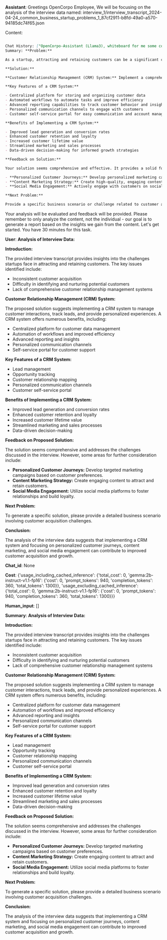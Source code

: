 **Assistant**: Greetings OpenCorpo Employee, We will be focusing on the analysis of the interview data named: interview_1/interview_transcript_2024-04-24_common_business_startup_problems_1_87cf2911-b8fd-49a0-a570-94185dc74f65.json 


 Content: 

 ```md

 Chat History: ["OpenCorpo-Assistant (Llama3), whiteboard for me some common business startup problems. Propose a solution for customer acquisition. I will evaluate your answers and give my feedback, then propose a problem to you. You will answer and I will evaluate. Let's now begin. You have 30 minutes.", '**Problem:**\n\nAs a startup, attracting and retaining customers can be a significant challenge. Many businesses struggle with inconsistent customer acquisition, leading to decreased sales and growth.\n\n**Solution:**\n\n**Customer Relationship Management (CRM) System:** Implement a comprehensive CRM system to track and manage customer interactions across all touchpoints. Use tools like lead management, opportunity tracking, and customer relationship mapping to identify and nurture potential customers.\n\n**Key Features of a CRM System:**\n\n- Centralized platform for storing and organizing customer data\n- Automated workflows to automate tasks and improve efficiency\n- Advanced reporting capabilities to track customer behavior and insights\n- Personalized communication channels to engage with customers\n- Customer self-service portal for easy communication and account management\n\n**Benefits of Implementing a CRM System:**\n\n- Improved lead generation and conversion rates\n- Enhanced customer retention and loyalty\n- Increased customer lifetime value\n- Streamlined marketing and sales processes\n- Data-driven decision-making for informed growth strategies\n\n**Feedback on Solution:**\n\nYour solution seems comprehensive and effective. It provides a solid foundation for improving customer acquisition. However, it would be helpful to consider the following:\n\n- **Personalized Customer Journeys:** Develop personalized marketing campaigns and content based on customer preferences and behavior.\n- **Content Marketing Strategy:** Create high-quality, engaging content that resonates with potential customers and establishes thought leadership.\n- **Social Media Engagement:** Actively engage with customers on social media platforms to build relationships and foster loyalty.\n\n**Next Problem:**\n\nProvide a specific business scenario or challenge related to customer acquisition, and I will offer a solution based on the principles outlined above.'] 
 Summary: **Problem:**

As a startup, attracting and retaining customers can be a significant challenge. Many businesses struggle with inconsistent customer acquisition, leading to decreased sales and growth.

**Solution:**

**Customer Relationship Management (CRM) System:** Implement a comprehensive CRM system to track and manage customer interactions across all touchpoints. Use tools like lead management, opportunity tracking, and customer relationship mapping to identify and nurture potential customers.

**Key Features of a CRM System:**

- Centralized platform for storing and organizing customer data
- Automated workflows to automate tasks and improve efficiency
- Advanced reporting capabilities to track customer behavior and insights
- Personalized communication channels to engage with customers
- Customer self-service portal for easy communication and account management

**Benefits of Implementing a CRM System:**

- Improved lead generation and conversion rates
- Enhanced customer retention and loyalty
- Increased customer lifetime value
- Streamlined marketing and sales processes
- Data-driven decision-making for informed growth strategies

**Feedback on Solution:**

Your solution seems comprehensive and effective. It provides a solid foundation for improving customer acquisition. However, it would be helpful to consider the following:

- **Personalized Customer Journeys:** Develop personalized marketing campaigns and content based on customer preferences and behavior.
- **Content Marketing Strategy:** Create high-quality, engaging content that resonates with potential customers and establishes thought leadership.
- **Social Media Engagement:** Actively engage with customers on social media platforms to build relationships and foster loyalty.

**Next Problem:**

Provide a specific business scenario or challenge related to customer acquisition, and I will offer a solution based on the principles outlined above. 
``` 


 Your analysis will be evaluated and feedback will be provided. Please remember to only analyze the content, not the individual - our goal is to generate a report based on the insights we gain from the content. Let's get started. You have 30 minutes for this task.

**User**: **Analysis of Interview Data:**

**Introduction:**

The provided interview transcript provides insights into the challenges startups face in attracting and retaining customers. The key issues identified include:

- Inconsistent customer acquisition
- Difficulty in identifying and nurturing potential customers
- Lack of comprehensive customer relationship management systems

**Customer Relationship Management (CRM) System:**

The proposed solution suggests implementing a CRM system to manage customer interactions, track leads, and provide personalized experiences. A CRM system offers numerous benefits, including:

- Centralized platform for customer data management
- Automation of workflows and improved efficiency
- Advanced reporting and insights
- Personalized communication channels
- Self-service portal for customer support

**Key Features of a CRM System:**

- Lead management
- Opportunity tracking
- Customer relationship mapping
- Personalized communication channels
- Customer self-service portal

**Benefits of Implementing a CRM System:**

- Improved lead generation and conversion rates
- Enhanced customer retention and loyalty
- Increased customer lifetime value
- Streamlined marketing and sales processes
- Data-driven decision-making

**Feedback on Proposed Solution:**

The solution seems comprehensive and addresses the challenges discussed in the interview. However, some areas for further consideration include:

- **Personalized Customer Journeys:** Develop targeted marketing campaigns based on customer preferences.
- **Content Marketing Strategy:** Create engaging content to attract and retain customers.
- **Social Media Engagement:** Utilize social media platforms to foster relationships and build loyalty.

**Next Problem:**

To generate a specific solution, please provide a detailed business scenario involving customer acquisition challenges.

**Conclusion:**

The analysis of the interview data suggests that implementing a CRM system and focusing on personalized customer journeys, content marketing, and social media engagement can contribute to improved customer acquisition and growth.

**Chat_id**: None

**Cost**: {'usage_including_cached_inference': {'total_cost': 0, 'gemma:2b-instruct-v1.1-fp16': {'cost': 0, 'prompt_tokens': 940, 'completion_tokens': 360, 'total_tokens': 1300}}, 'usage_excluding_cached_inference': {'total_cost': 0, 'gemma:2b-instruct-v1.1-fp16': {'cost': 0, 'prompt_tokens': 940, 'completion_tokens': 360, 'total_tokens': 1300}}}

**Human_input**: []

**Summary**: **Analysis of Interview Data:**

**Introduction:**

The provided interview transcript provides insights into the challenges startups face in attracting and retaining customers. The key issues identified include:

- Inconsistent customer acquisition
- Difficulty in identifying and nurturing potential customers
- Lack of comprehensive customer relationship management systems

**Customer Relationship Management (CRM) System:**

The proposed solution suggests implementing a CRM system to manage customer interactions, track leads, and provide personalized experiences. A CRM system offers numerous benefits, including:

- Centralized platform for customer data management
- Automation of workflows and improved efficiency
- Advanced reporting and insights
- Personalized communication channels
- Self-service portal for customer support

**Key Features of a CRM System:**

- Lead management
- Opportunity tracking
- Customer relationship mapping
- Personalized communication channels
- Customer self-service portal

**Benefits of Implementing a CRM System:**

- Improved lead generation and conversion rates
- Enhanced customer retention and loyalty
- Increased customer lifetime value
- Streamlined marketing and sales processes
- Data-driven decision-making

**Feedback on Proposed Solution:**

The solution seems comprehensive and addresses the challenges discussed in the interview. However, some areas for further consideration include:

- **Personalized Customer Journeys:** Develop targeted marketing campaigns based on customer preferences.
- **Content Marketing Strategy:** Create engaging content to attract and retain customers.
- **Social Media Engagement:** Utilize social media platforms to foster relationships and build loyalty.

**Next Problem:**

To generate a specific solution, please provide a detailed business scenario involving customer acquisition challenges.

**Conclusion:**

The analysis of the interview data suggests that implementing a CRM system and focusing on personalized customer journeys, content marketing, and social media engagement can contribute to improved customer acquisition and growth.

